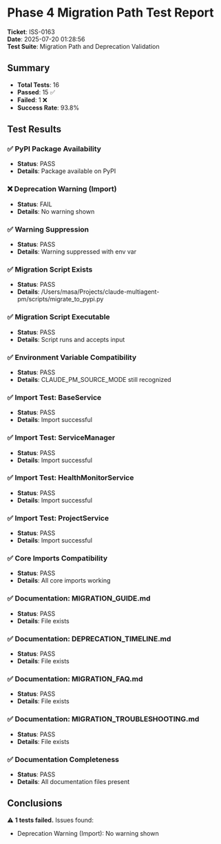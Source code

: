 # Phase 4 Migration Path Test Report

**Ticket**: ISS-0163  
**Date**: 2025-07-20 01:28:56  
**Test Suite**: Migration Path and Deprecation Validation

## Summary

- **Total Tests**: 16
- **Passed**: 15 ✅
- **Failed**: 1 ❌
- **Success Rate**: 93.8%

## Test Results

### ✅ PyPI Package Availability
- **Status**: PASS
- **Details**: Package available on PyPI

### ❌ Deprecation Warning (Import)
- **Status**: FAIL
- **Details**: No warning shown

### ✅ Warning Suppression
- **Status**: PASS
- **Details**: Warning suppressed with env var

### ✅ Migration Script Exists
- **Status**: PASS
- **Details**: /Users/masa/Projects/claude-multiagent-pm/scripts/migrate_to_pypi.py

### ✅ Migration Script Executable
- **Status**: PASS
- **Details**: Script runs and accepts input

### ✅ Environment Variable Compatibility
- **Status**: PASS
- **Details**: CLAUDE_PM_SOURCE_MODE still recognized

### ✅ Import Test: BaseService
- **Status**: PASS
- **Details**: Import successful

### ✅ Import Test: ServiceManager
- **Status**: PASS
- **Details**: Import successful

### ✅ Import Test: HealthMonitorService
- **Status**: PASS
- **Details**: Import successful

### ✅ Import Test: ProjectService
- **Status**: PASS
- **Details**: Import successful

### ✅ Core Imports Compatibility
- **Status**: PASS
- **Details**: All core imports working

### ✅ Documentation: MIGRATION_GUIDE.md
- **Status**: PASS
- **Details**: File exists

### ✅ Documentation: DEPRECATION_TIMELINE.md
- **Status**: PASS
- **Details**: File exists

### ✅ Documentation: MIGRATION_FAQ.md
- **Status**: PASS
- **Details**: File exists

### ✅ Documentation: MIGRATION_TROUBLESHOOTING.md
- **Status**: PASS
- **Details**: File exists

### ✅ Documentation Completeness
- **Status**: PASS
- **Details**: All documentation files present


## Conclusions

⚠️ **1 tests failed.** Issues found:

- Deprecation Warning (Import): No warning shown

